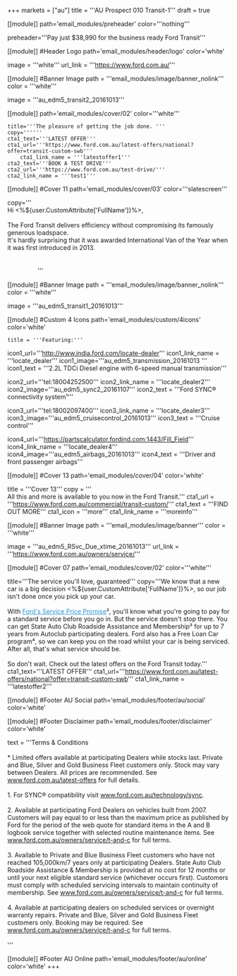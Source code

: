 +++
markets = ["au"]
title = '''AU Prospect 010 Transit-1'''
draft = true

[[module]]
path='email_modules/preheader'
color='''nothing'''

   preheader='''Pay just $38,990 for the business ready Ford Transit'''

[[module]] #Header Logo
path='email_modules/header/logo'
color='white'

  image = '''white'''
  url_link = '''https://www.ford.com.au/'''

[[module]] #Banner Image
path = '''email_modules/image/banner_nolink'''
color = '''white'''

  image = '''au_edm5_transit2_20161013'''

[[module]]
path='email_modules/cover/02'
color='''white'''

    title='''The pleasure of getting the job done. '''
    copy=''''''
    cta1_text='''LATEST OFFER'''
    cta1_url='''https://www.ford.com.au/latest-offers/national?offer=transit-custom-swb'''
		cta1_link_name = '''latestoffer1'''
    cta2_text='''BOOK A TEST DRIVE'''
    cta2_url='''https://www.ford.com.au/test-drive/'''
  	cta2_link_name = '''test1'''

[[module]] #Cover 11
path='email_modules/cover/03'
color='''slatescreen'''
  
  copy='''<br />Hi <%${user.CustomAttribute['FullName']}%>,<br /><br />
	The Ford Transit delivers efficiency without compromising its famously generous loadspace. <br />It's hardly surprising that it was awarded International Van of the Year when it was first introduced in 2013. </span><br /><br />
	<span style="font-size:16px; color:#FFFFFF; font-family:Arial, Helvetica, sans-serif ;">
	Right now, the Transit Custom 290S SWB Van is available at $38,990.*</span>'''

  [[module]] #Banner Image
path = '''email_modules/image/banner_nolink'''
color = '''white'''

  image = '''au_edm5_transit1_20161013'''

[[module]] #Custom 4 Icons
path='email_modules/custom/4icons'
color='white'

	title = '''Featuring:'''
  icon1_url='''http://www.india.ford.com/locate-dealer'''
  icon1_link_name = '''locate_dealer'''
  icon1_image='''au_edm5_transmission_20161013 '''
  icon1_text = '''2.2L TDCi Diesel engine with 6-speed manual transmission'''

  icon2_url='''tel:18004252500'''
  icon2_link_name = '''locate_dealer2'''
  icon2_image='''au_edm5_sync2_20161107'''
  icon2_text = '''Ford SYNC® connectivity system&#185;'''

  icon3_url='''tel:18002097400'''
  icon3_link_name = '''locate_dealer3'''
  icon3_image='''au_edm5_cruisecontrol_20161013'''
  icon3_text = '''Cruise control'''

  icon4_url='''https://partscalculator.fordind.com:1443/Fill_Field'''
  icon4_link_name = '''locate_dealer4'''
  icon4_image='''au_edm5_airbags_20161013'''
  icon4_text = '''Driver and front passenger airbags'''
  
[[module]] #Cover 13
path='email_modules/cover/04'
color='white'

  title = '''Cover 13'''
  copy = '''<br />All this and more is available to you now in the Ford Transit.'''
  cta1_url = '''https://www.ford.com.au/commercial/transit-custom/'''
  cta1_text = '''FIND OUT MORE'''
  cta1_icon = '''more'''
  cta1_link_name = '''moreinfo'''

[[module]] #Banner Image 
path = '''email_modules/image/banner'''
color = '''white'''

  image = '''au_edm5_RSvc_Due_xtime_20161013'''
	url_link = '''https://www.ford.com.au/owners/service/'''

[[module]] #Cover 07
path='email_modules/cover/02'
color='''white'''

  title='''The service you'll love, guaranteed'''
  copy='''We know that a new car is a big decision <%${user.CustomAttribute['FullName']}%>, so our job isn't done once you pick up your car.<br /><br />
	With <a href="https://www.ford.com.au/owners/service/calculator?edm" name="calculator" style="text-decoration:underline; color:#2d96cd">Ford's Service Price Promise</a>&#178;, you'll know what you're going to pay
	for a standard service before you go in. But the service doesn't stop there.
	You can get State Auto Club Roadside Assistance and Membership&#179; for up to 7 years from Autoclub participating dealers. Ford also has a Free Loan Car program&#8308;, so we can keep you on the road whilst your car is being serviced. After all, that's what service should be. <br /><br />So don't wait. Check out the latest offers on the Ford Transit today.'''
  cta1_text='''LATEST OFFER'''
  cta1_url='''https://www.ford.com.au/latest-offers/national?offer=transit-custom-swb'''
  cta1_link_name = '''latestoffer2'''

[[module]] #Footer AU Social
path='email_modules/footer/au/social'
color='white'

[[module]] #Footer Disclaimer
path='email_modules/footer/disclaimer'
color='white'

  text = '''Terms & Conditions<br /> <br />
	* Limited offers available at participating Dealers while stocks last. Private and Blue, Silver and Gold Business Fleet customers only. Stock may vary between Dealers. All prices are recommended. See <a href="https://www.ford.com.au/latest-offers/" name="latest_offer2" style="text-decoration:underline; color:#91a4b1">www.ford.com.au/latest-offers</a> for full details.<br /><br />
	1. For SYNC® compatibility visit <a href="https://www.ford.com.au/technology/sync/" style="text-decoration:underline; color:#91a4b1">www.ford.com.au/technology/sync</a>.<br /><br />
	2. Available at participating Ford Dealers on vehicles built from 2007. Customers will pay equal to or less than the maximum price as published by Ford for the period of the web quote for standard items in the A and B logbook service together with selected routine maintenance items. See <a href="https://www.ford.com.au/owners/service/t-and-c/" name="terms1" style="text-decoration:underline; color:#91a4b1">www.ford.com.au/owners/service/t-and-c</a> for full terms.<br /><br />
	3. Available to Private and Blue Business Fleet customers who have not reached 105,000km/7 years only at participating Dealers. State Auto Club Roadside Assistance & Membership is provided at no cost for 12 months or until your next eligible standard service (whichever occurs first). Customers must comply with scheduled servicing intervals to maintain continuity of membership. See <a href="https://www.ford.com.au/owners/service/t-and-c/" name="terms2" style="text-decoration:underline; color:#91a4b1">www.ford.com.au/owners/service/t-and-c</a> for full terms.<br /><br />
	4. Available at participating dealers on scheduled services or overnight warranty repairs. Private and Blue, Silver and Gold Business Fleet customers only. Booking may be required. See <a href="https://www.ford.com.au/owners/service/t-and-c/" name="terms3" style="text-decoration:underline; color:#91a4b1">www.ford.com.au/owners/service/t-and-c</a> for full terms.<br /><br />'''

[[module]] #Footer AU Online
path='email_modules/footer/au/online'
color='white'
+++
